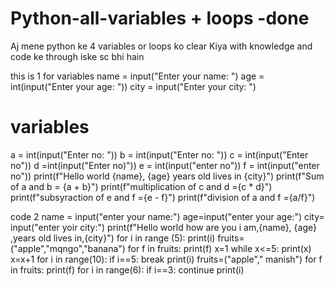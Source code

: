 # Python-all-variables + loops -done
Aj mene python ke 4 variables  or loops ko clear Kiya with knowledge and code ke through iske sc bhi hain   


this is 1 for variables 
name = input("Enter your name: ")
age = int(input("Enter your age: "))
city = input("Enter your city: ")
# variables
a = int(input("Enter no: "))
b = int(input("Enter no: "))
c = int(input("Enter no"))
d =int(input("Enter no)"))
e = int(input("enter no"))
f = int(input("enter no"))
print(f"Hello world {name}, {age} years old lives in {city}")
print(f"Sum of a and b = {a + b}")
print(f"multiplication of c and d ={c * d}")
print(f"subsyraction of e and f ={e - f}")
print(f"division of a and f ={a/f}") 
 

code 2 
name = input("enter your name:")
age=input("enter your age:")
city=  input("enter yoir city:")
print(f"Hello world how are you i am,{name}, {age} ,years old lives in,{city}")
for i in range (5):
	print(i)
fruits= ("apple","mqngo","banana")
for  f in fruits:
	print(f)
x=1
while x<=5:
		print(x)
		x=x+1
for i in range(10):
	if i==5:
		break
	print(i)
	fruits=("apple"," manish")
	for f in fruits:
		print(f)
for i in range(6):
			if i==3:
				continue
				print(i)  

 